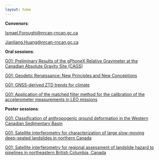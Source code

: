 ```yaml
---
layout: home
---
```



**Convenors**:

<a href="mailto:Ismael.Foroughi@nrcan-rncan.gc.ca">Ismael.Foroughi@nrcan-rncan.gc.ca</a>

<a href="mailto:Jianliang.Huang@nrcan-rncan.gc.ca">Jianliang.Huang@nrcan-rncan.gc.ca</a>

**Oral sessions**:

[G01: Preliminary Results of the gPhoneX Relative Gravimeter at the Canadian Absolute Gravity Site (CAGS)](G01_AbdEl_Prelimin)

[G01: Geodetic Renaissance: New Principles and New Conceptions](G01_Pagia_Geodetic)

[G01: GNSS-derived ZTD trends for climate](G01_Santo_GNSSderi)

[G01: Application of the matched filter method for the calibration of the accelerometer measurements in LEO missions](G01_Tzama_Applicat)

**Poster sessions**:

[G01: Classification of anthropogenic ground deformation in the Western Canadian Sedimentary Basin](G01_Samso_Classifi)

[G01: Satellite interferometry for characterization of large slow-moving deep-seated landslides in northern Canada](G01_Samso_Satelli1)

[G01: Satellite interferometry for regional assessment of landslide hazard to pipelines in northeastern British Columbia, Canada](G01_Samso_Satellit)

